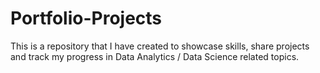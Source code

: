 # Portfolio-Projects
This is a repository that I have created to showcase skills, share projects and track my progress in Data Analytics / Data Science related topics.
